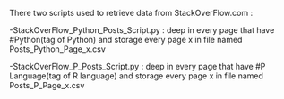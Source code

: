 There two scripts used to retrieve data from StackOverFlow.com : 

-StackOverFlow_Python_Posts_Script.py : deep in every page that have #Python(tag of Python) and storage every page x in file named
Posts_Python_Page_x.csv

-StackOverFlow_P_Posts_Script.py : deep in every page that have #P Language(tag of R language) and storage every page x in file named
Posts_P_Page_x.csv
